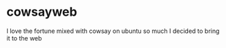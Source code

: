 # cowsayweb
I love the fortune mixed with cowsay on ubuntu so much I decided to bring it to the web 
